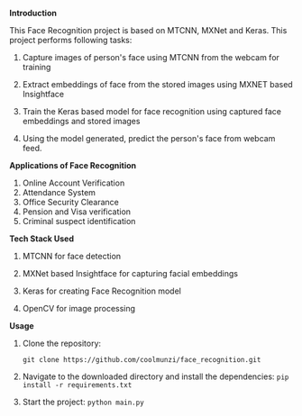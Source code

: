 **Introduction**

This Face Recognition project is based on MTCNN, MXNet and Keras. This project performs following
tasks:

1. Capture images of person's face using MTCNN from the webcam for training

2. Extract embeddings of face from the stored images using MXNET based Insightface

3. Train the Keras based model for face recognition using captured face embeddings and stored images

4. Using the model generated, predict the person's face from webcam feed.

**Applications of Face Recognition**

1. Online Account Verification
2. Attendance System
3. Office Security Clearance
4. Pension and Visa verification
5. Criminal suspect identification


**Tech Stack Used**

1. MTCNN for face detection

2. MXNet based Insightface for capturing facial embeddings

3. Keras for creating Face Recognition model

4. OpenCV for image processing

**Usage**

1. Clone the repository: 
   
   `git clone https://github.com/coolmunzi/face_recognition.git`
        
2. Navigate to the downloaded directory and install the dependencies:
  `pip install -r requirements.txt`
   
3. Start the project:
    `python main.py`
    

